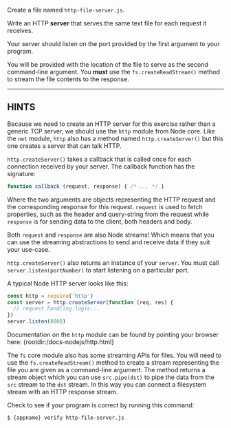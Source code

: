 Create a file named `http-file-server.js`.

Write an HTTP **server** that serves the same text file for each request it receives.

Your server should listen on the port provided by the first argument to your program.

You will be provided with the location of the file to serve as the second command-line argument. You **must** use the `fs.createReadStream()` method to stream the file contents to the response.

----------------------------------------------------------------------
## HINTS

Because we need to create an HTTP server for this exercise rather than a generic TCP server, we should use the `http` module from Node core. Like the `net` module, `http` also has a method named `http.createServer()` but this one creates a server that can talk HTTP.

`http.createServer()` takes a callback that is called once for each connection received by your server. The callback function has the signature:

```js
function callback (request, response) { /* ... */ }
```

Where the two arguments are objects representing the HTTP request and the corresponding response for this request. `request` is used to fetch properties, such as the header and query-string from the request while `response` is for sending data to the client, both headers and body.

Both `request` and `response` are also Node streams! Which means that you can use the streaming abstractions to send and receive data if they suit your use-case.

`http.createServer()` also returns an instance of your `server`. You must call `server.listen(portNumber)` to start listening on a particular port.

A typical Node HTTP server looks like this:

```js
const http = require('http')
const server = http.createServer(function (req, res) {
  // request handling logic...
})
server.listen(8000)
```

Documentation on the `http` module can be found by pointing your browser here:
  {rootdir:/docs-nodejs/http.html}

The `fs` core module also has some streaming APIs for files. You will need to use the `fs.createReadStream()` method to create a stream representing the file you are given as a command-line argument. The method returns a stream object which you can use `src.pipe(dst)` to pipe the data from the `src` stream to the `dst` stream. In this way you can connect a filesystem stream with an HTTP response stream.

Check to see if your program is correct by running this command:

```sh
$ {appname} verify http-file-server.js
```
